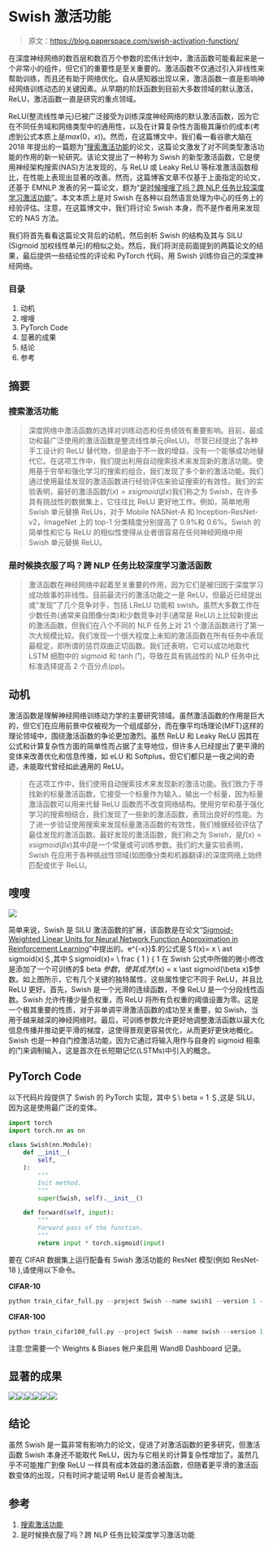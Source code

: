 # Swish 激活功能

> 原文：<https://blog.paperspace.com/swish-activation-function/>

在深度神经网络的数百层和数百万个参数的宏伟计划中，激活函数可能看起来是一个非常小的组件，但它们的重要性是至关重要的。激活函数不仅通过引入非线性来帮助训练，而且还有助于网络优化。自从感知器出现以来，激活函数一直是影响神经网络训练动态的关键因素。从早期的阶跃函数到目前大多数领域的默认激活，ReLU，激活函数一直是研究的重点领域。

ReLU(整流线性单元)已被广泛接受为训练深度神经网络的默认激活函数，因为它在不同任务域和网络类型中的通用性，以及在计算复杂性方面极其廉价的成本(考虑到公式本质上是$max(0，x)$)。然而，在这篇博文中，我们看一看谷歌大脑在 2018 年提出的一篇题为“[搜索激活功能](https://arxiv.org/pdf/1710.05941.pdf)的论文，这篇论文激发了对不同类型激活功能的作用的新一轮研究。该论文提出了一种称为 Swish 的新型激活函数，它是使用神经架构搜索(NAS)方法发现的，与 ReLU 或 Leaky ReLU 等标准激活函数相比，在性能上表现出显著的改善。然而，这篇博客文章不仅基于上面指定的论文，还基于 EMNLP 发表的另一篇论文，题为“[是时候嗖嗖了吗？跨 NLP 任务比较深度学习激活功能](https://arxiv.org/abs/1901.02671)”。本文本质上是对 Swish 在各种以自然语言处理为中心的任务上的经验评估。注意，在这篇博文中，我们将讨论 Swish 本身，而不是作者用来发现它的 NAS 方法。

我们将首先看看这篇论文背后的动机，然后剖析 Swish 的结构及其与 SILU (Sigmoid 加权线性单元)的相似之处。然后，我们将浏览前面提到的两篇论文的结果，最后提供一些结论性的评论和 PyTorch 代码，用 Swish 训练你自己的深度神经网络。

### 目录

1.  动机
2.  嗖嗖
3.  PyTorch Code
4.  显著的成果
5.  结论
6.  参考

## 摘要

### 搜索激活功能

> 深度网络中激活函数的选择对训练动态和任务绩效有重要影响。目前，最成功和最广泛使用的激活函数是整流线性单元(ReLU)。尽管已经提出了各种手工设计的 ReLU 替代物，但是由于不一致的增益，没有一个能够成功地替代它。在这项工作中，我们提出利用自动搜索技术来发现新的激活功能。使用基于穷举和强化学习的搜索的组合，我们发现了多个新的激活功能。我们通过使用最佳发现的激活函数进行经验评估来验证搜索的有效性。我们的实验表明，最好的激活函数$f(x) = x sigmoid(\beta x)$我们称之为 Swish，在许多具有挑战性的数据集上，它往往比 ReLU 更好地工作。例如，简单地用 Swish 单元替换 ReLUs，对于 Mobile NASNet-A 和 Inception-ResNet-v2，ImageNet 上的 top-1 分类精度分别提高了 0.9%和 0.6%。Swish 的简单性和它与 ReLU 的相似性使得从业者很容易在任何神经网络中用 Swish 单元替换 ReLU。

### 是时候换衣服了吗？跨 NLP 任务比较深度学习激活函数

> 激活函数在神经网络中起着至关重要的作用，因为它们是被归因于深度学习成功故事的非线性。目前最流行的激活功能之一是 ReLU，但最近已经提出或“发现”了几个竞争对手，包括 LReLU 功能和 swish。虽然大多数工作在少数任务(通常来自图像分类)和少数竞争对手(通常是 ReLU)上比较新提出的激活函数，但我们在八个不同的 NLP 任务上对 21 个激活函数进行了第一次大规模比较。我们发现一个很大程度上未知的激活函数在所有任务中表现最稳定，即所谓的惩罚双曲正切函数。我们还表明，它可以成功地取代 LSTM 细胞中的 sigmoid 和 tanh 门，导致在具有挑战性的 NLP 任务中比标准选择提高 2 个百分点(pp)。

## 动机

激活函数是理解神经网络训练动力学的主要研究领域。虽然激活函数的作用是巨大的，但它们在应用前景中仅被视为一个组成部分，而在像平均场理论(MFT)这样的理论领域中，围绕激活函数的争论更加激烈。虽然 ReLU 和 Leaky ReLU 因其在公式和计算复杂性方面的简单性而占据了主导地位，但许多人已经提出了更平滑的变体来改善优化和信息传播，如 eLU 和 Softplus，但它们都只是一夜之间的奇迹，未能取代曾经如此通用的 ReLU。

> 在这项工作中，我们使用自动搜索技术来发现新的激活功能。我们致力于寻找新的标量激活函数，它接受一个标量作为输入，输出一个标量，因为标量激活函数可以用来代替 ReLU 函数而不改变网络结构。使用穷举和基于强化学习的搜索相结合，我们发现了一些新的激活函数，表现出良好的性能。为了进一步验证使用搜索来发现标量激活函数的有效性，我们根据经验评估了最佳发现的激活函数。最好发现的激活函数，我们称之为 Swish，是$f(x) = x sigmoid(\beta x)$其中$\beta$是一个常量或可训练参数。我们的大量实验表明，Swish 在应用于各种挑战性领域(如图像分类和机器翻译)的深度网络上始终匹配或优于 ReLU。

## 嗖嗖

![](img/868e590202d12e5763c10ba1f7175db4.png)

简单来说，Swish 是 SILU 激活函数的扩展，该函数是在论文“[Sigmoid-Weighted Linear Units for Neural Network Function Approximation in Reinforcement Learning](https://arxiv.org/pdf/1702.03118.pdf#:~:text=tion%20(dSiLU).-,The%20activation%20of%20the%20SiLU%20is%20computed%20by%20the%20sigmoid,version%20of%20the%20sigmoid%20function.)”中提出的。e^{-x}}$.的公式是＄f(x)= x \ ast sigmoid(x)＄,其中＄sigmoid(x)= \ frac { 1 } { 1 在 Swish 公式中所做的微小修改是添加了一个可训练的$ beta $参数，使其成为$f(x) = x \ast sigmoid(\beta x)$参数。如上图所示，它有几个关键的独特属性，这些属性使它不同于 ReLU，并且比 ReLU 更好。首先，Swish 是一个光滑的连续函数，不像 ReLU 是一个分段线性函数。Swish 允许传播少量负权重，而 ReLU 将所有负权重的阈值设置为零。这是一个极其重要的性质，对于非单调平滑激活函数的成功至关重要，如 Swish，当用于越来越深的神经网络时。最后，可训练参数允许更好地调整激活函数以最大化信息传播并推动更平滑的梯度，这使得景观更容易优化，从而更好更快地概化。Swish 也是一种自门控激活功能，因为它通过将输入用作与自身的 sigmoid 相乘的门来调制输入，这是首次在长短期记忆(LSTMs)中引入的概念。

## PyTorch Code

以下代码片段提供了 Swish 的 PyTorch 实现，其中＄\ beta = 1 ＄,这是 SILU，因为这是使用最广泛的变体。

```py
import torch
import torch.nn as nn

class Swish(nn.Module):
    def __init__(
        self,
    ):
        """
        Init method.
        """
        super(Swish, self).__init__()

    def forward(self, input):
        """
        Forward pass of the function.
        """
        return input * torch.sigmoid(input)
```

要在 CIFAR 数据集上运行配备有 Swish 激活功能的 ResNet 模型(例如 ResNet-18 ),请使用以下命令。

**CIFAR-10**

```py
python train_cifar_full.py --project Swish --name swish1 --version 1 --arch 1
```

**CIFAR-100**

```py
python train_cifar100_full.py --project Swish --name swish --version 1 --arch 1
```

注意:您需要一个 Weights & Biases 帐户来启用 WandB Dashboard 记录。

## 显著的成果

![](img/1b2b5db00fe7287d860e1c95e12f5cd8.png)![](img/15aed1e5e47bbdc118e544ae90ee3f36.png)![](img/8263a8101acb6ec89048885b168e4ff9.png)![](img/e66dca6cf93be591109afb5285da16e0.png)![](img/6afb116dd55d49efe9420e2c59edc20a.png)![](img/dd4d4dee29b75cb3549a90cfd2e34cae.png)

## 结论

虽然 Swish 是一篇非常有影响力的论文，促进了对激活函数的更多研究，但激活函数 Swish 本身还不能取代 ReLU，因为与它相关的计算复杂性增加了。虽然几乎不可能推广到像 ReLU 一样具有成本效益的激活函数，但随着更平滑的激活函数变体的出现，只有时间才能证明 ReLU 是否会被淘汰。

## 参考

1.  [搜索激活功能](https://arxiv.org/pdf/1710.05941.pdf)
2.  是时候换衣服了吗？跨 NLP 任务比较深度学习激活功能